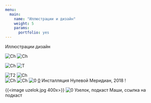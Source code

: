 ```yaml
---
menu:
  main:
    name: "Иллюстрации и дизайн"
    weight: 5
    params:
      portfolio: yes
---
```

Иллюстрации дизайн



![Ch](Chebo.png)
![Ch](ch2.png)

![Ch](DD.png)
![T](T.png)

![T2](T2.png) 
![Ch](14j.png)  
![Ch](S.png)
![Ch](sk.png)
![0](0.png) [0](B.png)
Инсталляция Нулевой Меридиан, 2018 !


{{<image uzelok.jpg 400x>}} 
![0](B.png)
Узелок, подкаст Маши, ссылка на подкаст 
